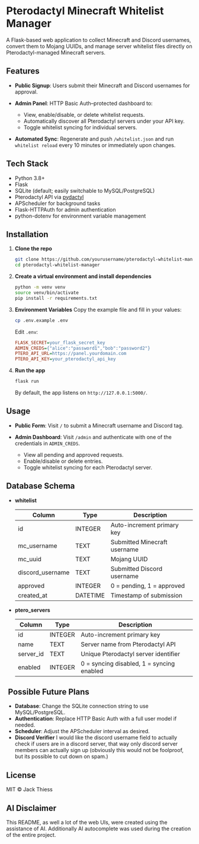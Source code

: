 # Pterodactyl Minecraft Whitelist Manager

A Flask-based web application to collect Minecraft and Discord usernames, convert them to Mojang UUIDs, and manage server whitelist files directly on Pterodactyl-managed Minecraft servers.

## Features

* **Public Signup**: Users submit their Minecraft and Discord usernames for approval.
* **Admin Panel**: HTTP Basic Auth–protected dashboard to:

  * View, enable/disable, or delete whitelist requests.
  * Automatically discover all Pterodactyl servers under your API key.
  * Toggle whitelist syncing for individual servers.
* **Automated Sync**: Regenerate and push `/whitelist.json` and run `whitelist reload` every 10 minutes or immediately upon changes.

## Tech Stack

* Python 3.8+
* Flask
* SQLite (default; easily switchable to MySQL/PostgreSQL)
* Pterodactyl API via [pydactyl](https://pypi.org/project/pydactyl/)
* APScheduler for background tasks
* Flask-HTTPAuth for admin authentication
* python-dotenv for environment variable management

## Installation

1. **Clone the repo**

   ```bash
   git clone https://github.com/yourusername/pterodactyl-whitelist-manager.git
   cd pterodactyl-whitelist-manager
   ```

2. **Create a virtual environment and install dependencies**

   ```bash
   python -m venv venv
   source venv/bin/activate
   pip install -r requirements.txt
   ```

3. **Environment Variables**
   Copy the example file and fill in your values:

   ```bash
   cp .env.example .env
   ```

   Edit `.env`:

   ```ini
   FLASK_SECRET=your_flask_secret_key
   ADMIN_CREDS={"alice":"password1","bob":"password2"}
   PTERO_API_URL=https://panel.yourdomain.com
   PTERO_API_KEY=your_pterodactyl_api_key
   ```

4. **Run the app**

   ```bash
   flask run
   ```

   By default, the app listens on `http://127.0.0.1:5000/`.

## Usage

* **Public Form**: Visit `/` to submit a Minecraft username and Discord tag.
* **Admin Dashboard**: Visit `/admin` and authenticate with one of the credentials in `ADMIN_CREDS`.

  * View all pending and approved requests.
  * Enable/disable or delete entries.
  * Toggle whitelist syncing for each Pterodactyl server.

## Database Schema

* **whitelist**

  | Column            | Type     | Description                  |
  | ----------------- | -------- | ---------------------------- |
  | id                | INTEGER  | Auto-increment primary key   |
  | mc\_username      | TEXT     | Submitted Minecraft username |
  | mc\_uuid          | TEXT     | Mojang UUID                  |
  | discord\_username | TEXT     | Submitted Discord username   |
  | approved          | INTEGER  | 0 = pending, 1 = approved    |
  | created\_at       | DATETIME | Timestamp of submission      |

* **ptero\_servers**

  | Column     | Type    | Description                               |
  | ---------- | ------- | ----------------------------------------- |
  | id         | INTEGER | Auto-increment primary key                |
  | name       | TEXT    | Server name from Pterodactyl API          |
  | server\_id | TEXT    | Unique Pterodactyl server identifier      |
  | enabled    | INTEGER | 0 = syncing disabled, 1 = syncing enabled |

##  Possible Future Plans

* **Database**: Change the SQLite connection string to use MySQL/PostgreSQL.
* **Authentication**: Replace HTTP Basic Auth with a full user model if needed.
* **Scheduler**: Adjust the APScheduler interval as desired.
* **Discord Verifier** I would like the discord username field to actually check if users are in a discord server, that way only discord server members can actually sign up (obviously this would not be foolproof, but its possible to cut down on spam.)

## License

MIT © Jack Thiess

## AI Disclaimer

This README, as well a lot of the web UIs, were created using the assistance of AI. Additionally AI autocomplete was used during the creation of the entire project.